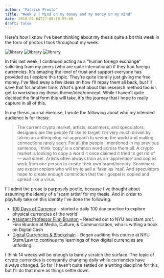 ```yaml
---
author: "Patrick Presto"
title: "Week 2 | Mind on my money and my money on my mind"
date: 2018-02-04T17:08:10-05:00
draft: false
---
```


Here's how I know I've been thinking about my thesis quite a bit this week in the form of photos I took throughout my week. 

![library](/images/IMG_4692.JPG)
![library](/images/IMG_4702.JPG)
![library](/images/IMG_4707.JPG)

In this last week, I continued acting as a "human foriegn exchange" soliciting from my peers (who are quite international) if they had foreign currencies. It's amazing the level of trust and support everyone has provided as I explore this topic. They're quite literally just giving me free money. I've filed away a few ideas on how I'll repay them all back, but I'll save that for another time. What's great about this research method too is I get to workshop my thesis theme/idea/concept. While I haven't quite decided the final form this will take, it's the journey that I hope to really capture in all of this. 

In my thesis journal exercise, I wrote the following about who my intended audience is for thesis:

>The current crypto market, artists, scammers, and speculators, designers are the people I’d like to target. I’m very much driven by taking an anthropological approach to seeing the world and making connections rarely seen. For all the people I mentioned in my previous sentence, I think ‘copy’ is a common word across them all. A crypto market is looking to copy a world it once claimed it tried to get rid of — wall street. Artists often always train as an ‘apprentice’ and copies work from one person to create their own brand/identity. Scammers are expert copiers who will try to sell a ‘fake’ as ‘real’. And speculators hope to create enough commotion that their gospel is copied and spread like a virus.

I'll admit the prose is purposely poetic, because I've thought about assuming the identiy of a 'scam artist' for my thesis. And in order to playfully take on this identity I've done the following:

* [100 Days of Currency](https://www.instagram.com/100daysofcurrency/) – started a daily 100 day practice to explore physical currencies of the world
* [Assistant Professor Finn Brunton](https://steinhardt.nyu.edu/faculty/Finn_Brunton) – Reached out to NYU assistant prof. Finn Brunton at Media, Culture, & Communication, who is writing a book on Digital Cash
* [Digital Currencies & Blockchain](http://people.stern.nyu.edu/dyermack/courses/Miller-Yermack%20Spring%202017.pdf) – Began auditing this course at NYU Stern/Law to continue my learnings of how digital currencies are unfolding.

I think 14 weeks will be enough to barely scratch the surface. The topic of crypto currencies is constantly changing daily while curriencies have always changed. So far I haven't quite settled on a writing discipline for this, but I'll do that more as things settle down. 

